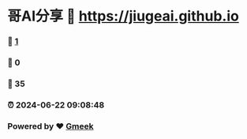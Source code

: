 # 哥AI分享 :link: https://jiugeai.github.io 
### :page_facing_up: [1](https://jiugeai.github.io/tag.html) 
### :speech_balloon: 0 
### :hibiscus: 35 
### :alarm_clock: 2024-06-22 09:08:48 
### Powered by :heart: [Gmeek](https://github.com/Meekdai/Gmeek)

